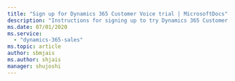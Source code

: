 ```yaml
---
title: "Sign up for Dynamics 365 Customer Voice trial | MicrosoftDocs"
description: "Instructions for signing up to try Dynamics 365 Customer Voice."
ms.date: 07/01/2020
ms.service:
  - "dynamics-365-sales"
ms.topic: article
author: sbmjais
ms.author: shjais
manager: shujoshi
---
```


